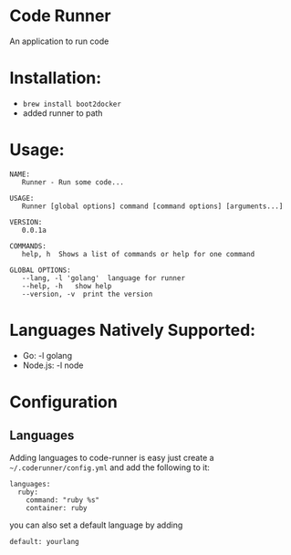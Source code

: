Code Runner
===========

An application to run code

Installation:
=============
- `brew install boot2docker`
- added runner to path

Usage:
=====
    NAME:
       Runner - Run some code...

    USAGE:
       Runner [global options] command [command options] [arguments...]

    VERSION:
       0.0.1a

    COMMANDS:
       help, h  Shows a list of commands or help for one command
       
    GLOBAL OPTIONS:
       --lang, -l 'golang'  language for runner
       --help, -h   show help
       --version, -v  print the version

Languages Natively Supported:
====================

- Go: -l golang
- Node.js: -l node

Configuration
==========================

## Languages
Adding languages to code-runner is easy just create a `~/.coderunner/config.yml`
and add the following to it:

    languages:
      ruby:
        command: "ruby %s"
        container: ruby

you can also set a default language by adding
    
    default: yourlang


